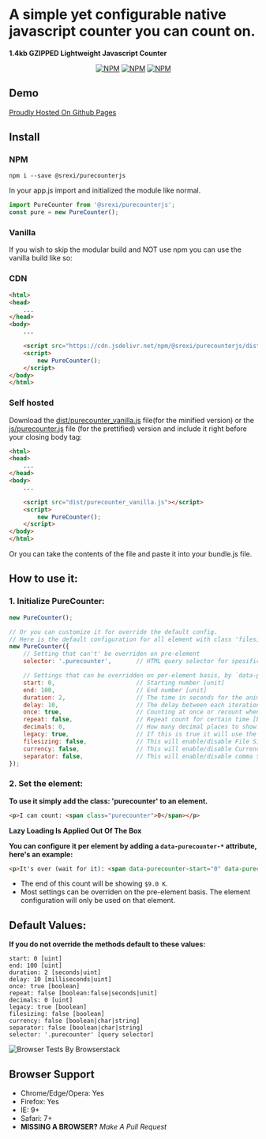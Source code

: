 # A simple yet configurable native javascript counter you can __count__ on.
**1.4kb GZIPPED Lightweight Javascript Counter**

<p align="center">
    <a href="https://www.npmjs.com/package/@srexi/purecounterjs"><img src="https://img.shields.io/npm/v/@srexi/purecounterjs.svg" alt="NPM"></a>
    <a href="https://npmcharts.com/compare/@srexi/purecounterjs?minimal=true"><img src="https://img.shields.io/npm/dt/@srexi/purecounterjs.svg" alt="NPM"></a>
    <a href="https://www.npmjs.com/package/@srexi/purecounterjs"><img src="https://img.shields.io/npm/l/@srexi/purecounterjs.svg" alt="NPM"></a>
</p>

## Demo
[Proudly Hosted On Github Pages](https://srexi.github.io/purecounterjs/)

## Install

### NPM
```
npm i --save @srexi/purecounterjs
```
In your app.js import and initialized the module like normal.
```js
import PureCounter from '@srexi/purecounterjs';
const pure = new PureCounter();
```

### Vanilla
If you wish to skip the modular build and NOT use npm you can use the vanilla build like so:

### CDN
```html
<html>
<head>
    ...
</head>
<body>
    ...

    <script src="https://cdn.jsdelivr.net/npm/@srexi/purecounterjs/dist/purecounter_vanilla.js"></script>
    <script>
        new PureCounter();
    </script>
</body>
</html>
```

### Self hosted
Download the [dist/purecounter_vanilla.js]() file(for the minified version) or the [js/purecounter.js]() file (for the prettified) version and include it right before your closing body tag:
```html
<html>
<head>
    ...
</head>
<body>
    ...

    <script src="dist/purecounter_vanilla.js"></script>
    <script>
        new PureCounter();
    </script>
</body>
</html>
```
Or you can take the contents of the file and paste it into your bundle.js file.

## How to use it:
### 1. Initialize PureCounter:
```js
new PureCounter();

// Or you can customize it for override the default config.
// Here is the default configuration for all element with class 'filesizecount'
new PureCounter({
    // Setting that can't' be overriden on pre-element
    selector: '.purecounter',		// HTML query selector for spesific element

    // Settings that can be overridden on per-element basis, by `data-purecounter-*` attributes:
    start: 0, 			            // Starting number [unit]
    end: 100, 			            // End number [unit]
    duration: 2, 	                // The time in seconds for the animation to complete [seconds]
    delay: 10, 			            // The delay between each iteration (the default of 10 will produce 100 fps) [miliseconds]
    once: true, 		            // Counting at once or recount when the element in view [boolean]
    repeat: false, 		            // Repeat count for certain time [boolean:false|seconds]
    decimals: 0, 		            // How many decimal places to show. [unit]
    legacy: true,                   // If this is true it will use the scroll event listener on browsers
    filesizing: false, 	            // This will enable/disable File Size format [boolean]
    currency: false, 	            // This will enable/disable Currency format. Use it for set the symbol too [boolean|char|string]
    separator: false, 	            // This will enable/disable comma separator for thousands. Use it for set the symbol too [boolean|char|string]
});
```
### 2. Set the element:
**To use it simply add the class: 'purecounter' to an element.**
```html
<p>I can count: <span class="purecounter">0</span></p>
```
**Lazy Loading Is Applied Out Of The Box**

**You can configure it per element by adding a `data-purecounter-*` attribute, here's an example:**
```html
<p>It's over (wait for it): <span data-purecounter-start="0" data-purecounter-end="9001" data-purecounter-currency="$" class="purecounter">0</span>!!!</p>
```
* The end of this count will be showing `$9.0 K`.
* Most settings can be overriden on the pre-element basis. The element configuration will only be used on that element.

## Default Values:
**If you do not override the methods default to these values:**
```
start: 0 [uint]
end: 100 [uint]
duration: 2 [seconds|uint]
delay: 10 [milliseconds|uint]
once: true [boolean]
repeat: false [boolean:false|seconds|unit]
decimals: 0 [uint]
legacy: true [boolean]
filesizing: false [boolean]
currency: false [boolean|char|string]
separator: false [boolean|char|string]
selector: '.purecounter' [query selector]
```

![Browser Tests By Browserstack](https://github.com/srexi/purecounterjs/blob/main/asset/browserstack-logo-600x315.png)
## Browser Support
- Chrome/Edge/Opera: Yes
- Firefox: Yes
- IE: 9+
- Safari: 7+
- **MISSING A BROWSER?** *Make A Pull Request*
